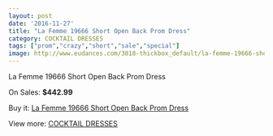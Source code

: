 ```yaml
---
layout: post
date: '2016-11-27'
title: "La Femme 19666 Short Open Back Prom Dress"
category: COCKTAIL DRESSES
tags: ["prom","crazy","short","sale","special"]
image: http://www.eudances.com/3818-thickbox_default/la-femme-19666-short-open-back-prom-dress.jpg
---
```

La Femme 19666 Short Open Back Prom Dress

On Sales: **$442.99**
<a href="https://www.eudances.com/en/cocktail-dresses/1273-la-femme-19666-short-open-back-prom-dress.html"><amp-img layout="responsive" width="600" height="600" src="//www.eudances.com/3818-thickbox_default/la-femme-19666-short-open-back-prom-dress.jpg" alt="La Femme 19666 Short Open Back Prom Dress 0" /></a>
<a href="https://www.eudances.com/en/cocktail-dresses/1273-la-femme-19666-short-open-back-prom-dress.html"><amp-img layout="responsive" width="600" height="600" src="//www.eudances.com/3819-thickbox_default/la-femme-19666-short-open-back-prom-dress.jpg" alt="La Femme 19666 Short Open Back Prom Dress 1" /></a>
<a href="https://www.eudances.com/en/cocktail-dresses/1273-la-femme-19666-short-open-back-prom-dress.html"><amp-img layout="responsive" width="600" height="600" src="//www.eudances.com/3820-thickbox_default/la-femme-19666-short-open-back-prom-dress.jpg" alt="La Femme 19666 Short Open Back Prom Dress 2" /></a>

Buy it: [La Femme 19666 Short Open Back Prom Dress](https://www.eudances.com/en/cocktail-dresses/1273-la-femme-19666-short-open-back-prom-dress.html "La Femme 19666 Short Open Back Prom Dress")

View more: [COCKTAIL DRESSES](https://www.eudances.com/en/14-cocktail-dresses "COCKTAIL DRESSES")